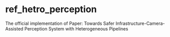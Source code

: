 # ref_hetro_perception
The official implementation of Paper: Towards Safer Infrastructure-Camera-Assisted Perception System with Heterogeneous Pipelines
